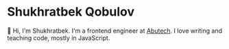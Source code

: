 # Shukhratbek Qobulov

👋 Hi, I'm Shukhratbek. I'm a frontend engineer at [Abutech](https://abutech.uz). I love writing and teaching code, mostly in JavaScript.

